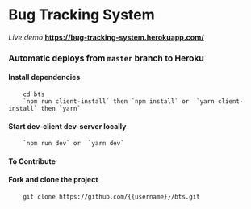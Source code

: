 # Bug Tracking System

*Live demo* **https://bug-tracking-system.herokuapp.com/**

### Automatic deploys from  `master` branch to Heroku

#### Install dependencies
        cd bts
        `npm run client-install` then `npm install` or  `yarn client-install` then `yarn`

#### Start dev-client dev-server locally
        `npm run dev` or  `yarn dev`

#### To Contribute

#### Fork and clone the project
        git clone https://github.com/{{username}}/bts.git